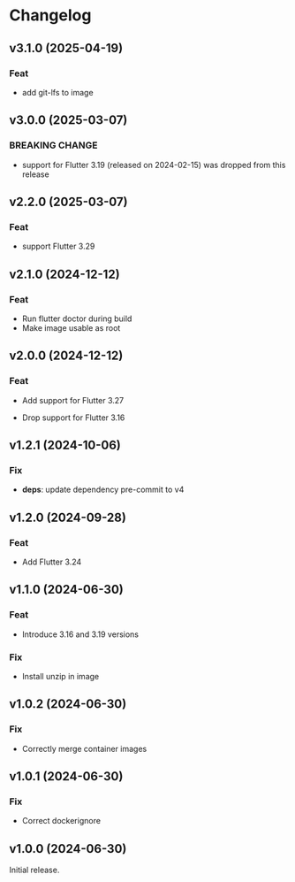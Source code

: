 # Changelog

## v3.1.0 (2025-04-19)

### Feat

- add git-lfs to image

## v3.0.0 (2025-03-07)

### BREAKING CHANGE

- support for Flutter 3.19 (released on 2024-02-15) was dropped from this release

## v2.2.0 (2025-03-07)

### Feat

- support Flutter 3.29

## v2.1.0 (2024-12-12)

### Feat

- Run flutter doctor during build
- Make image usable as root

## v2.0.0 (2024-12-12)

### Feat

- Add support for Flutter 3.27


- Drop support for Flutter 3.16

## v1.2.1 (2024-10-06)

### Fix

- **deps**: update dependency pre-commit to v4

## v1.2.0 (2024-09-28)

### Feat

- Add Flutter 3.24

## v1.1.0 (2024-06-30)

### Feat

- Introduce 3.16 and 3.19 versions

### Fix

- Install unzip in image

## v1.0.2 (2024-06-30)

### Fix

- Correctly merge container images

## v1.0.1 (2024-06-30)

### Fix

- Correct dockerignore

## v1.0.0 (2024-06-30)

Initial release.
